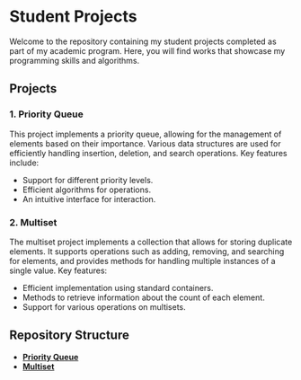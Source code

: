 # Student Projects

Welcome to the repository containing my student projects completed as part of my academic program. Here, you will find works that showcase my programming skills and algorithms.

## Projects

### 1. Priority Queue

This project implements a priority queue, allowing for the management of elements based on their importance. Various data structures are used for efficiently handling insertion, deletion, and search operations. Key features include:

- Support for different priority levels.
- Efficient algorithms for operations.
- An intuitive interface for interaction.

### 2. Multiset

The multiset project implements a collection that allows for storing duplicate elements. It supports operations such as adding, removing, and searching for elements, and provides methods for handling multiple instances of a single value. Key features:

- Efficient implementation using standard containers.
- Methods to retrieve information about the count of each element.
- Support for various operations on multisets.

## Repository Structure

- [**Priority Queue**](./priority_queue/)
- [**Multiset**](./multiset/)
